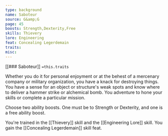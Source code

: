 ```yaml
---
type: background
name: Saboteur 
source: G&amp;G
page: 45
boosts: Strength,Dexterity,Free
skills: Thievery
lore: Engineering
feat: Concealing Legerdemain
traits: 
misc: 
---
```


[[### Saboteur]]
`=this.traits`


Whether you do it for personal enjoyment or at the behest of a mercenary company or military organization, you have a knack for destroying things. You have a sense for an object or structure's weak spots and know where to deliver a hammer strike or alchemical bomb. You adventure to hone your skills or complete a particular mission.

Choose two ability boosts. One must be to Strength or Dexterity, and one is a free ability boost.

You're trained in the [[Thievery]] skill and the [[Engineering Lore]] skill. You gain the [[Concealing Legerdemain]] skill feat.

